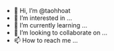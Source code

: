- 👋 Hi, I’m @taohhoat
- 👀 I’m interested in ...
- 🌱 I’m currently learning ...
- 💞️ I’m looking to collaborate on ...
- 📫 How to reach me ...

<!---
taohhoat/taohhoat is a ✨ special ✨ repository because its `README.md` (this file) appears on your GitHub profile.
You can click the Preview link to take a look at your changes.
--->
